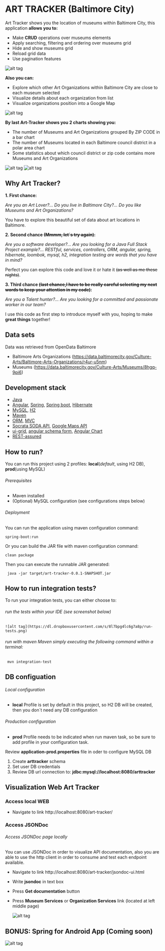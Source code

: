 # ART TRACKER (Baltimore City)

Art Tracker shows you the location of museums within Baltimore City, this application **allows you to:**
 
  * Make **CRUD** operations over museums elements
  * Apply searching, filtering and ordering over museums grid
  * Hide and show museums grid
  * Reload grid data
  * Use pagination features
  
  ![alt tag](https://dl.dropbox.com/s/g3oz89f0hexb1c1/art-tracker-1.png)
  
**Also you can:**
 
  * Explore which other Art Organizations within Baltimore City are close to each museum selected
  * Visualize details about each organization from list
  * Visualize organizations position into a Google Map
  
  ![alt tag](https://dl.dropbox.com/s/1oe8vs5wolmw3vk/art-tracker-2.png)
 
**By last Art-Tracker shows you 2 charts showing you:**
 
  * The number of Museums and Art Organizations grouped By ZIP CODE in a bar chart
  * The number of Museums located in each Baltimore council district in a polar area chart
  * Some statistics about which council district or zip code contains more Museums and Art Organizations
 
  ![alt tag](https://dl.dropbox.com/s/thuki9o0hf77u66/art-tracker-3.png)
  ![alt tag](https://dl.dropbox.com/s/soepi0kozc8zz48/art-tracker-4.png)
 
## Why Art Tracker?

 **1. First chance:** 
 
 _Are you an Art Lover?..._ 
 _Do you live in Baltimore City?..._ 
 _Do you like Museums and Art Organizations?_ 
  
 You have to explore this beautiful set of data about art locations in Baltimore.
 
 **2. Second chance ~~(Mmmm, let´s try again)~~:** 
 
 _Are you a software developer?..._ 
 _Are you looking for a Java Full Stack Project example?..._
 _RESTful, services, controllers, ORM, angular, spring, hibernate, loombok, mysql, h2, integration testing are words that you have in mind?_ 
  
  Perfect you can explore this code and love it or hate it ~~(as well as me these nights)~~. 
  
 **3. Third chance ~~(last chance,I have to be really careful selecting my next words to keep your attention in my code)~~:**
 
 _Are you a Talent hunter?..._
 _Are you looking for a committed and passionate worker in our team?_  
 
 I use this code as first step to introduce myself with you, hoping to make **great things** together!

## Data sets

  Data was retrieved from OpenData Baltimore

 * Baltimore Arts Organizations (https://data.baltimorecity.gov/Culture-Arts/Baltimore-Arts-Organizations/r4ur-u5nm)
 * Museums (https://data.baltimorecity.gov/Culture-Arts/Museums/8hgq-9pi6)
 
## Development stack
 
 * [Java](https://www.java.com/)
 * [Angular](https://angularjs.org), [Spring](http://docs.spring.io/), [Spring boot](http://docs.spring.io/spring-boot/), [Hibernate](http://projects.spring.io/spring-data/) 
 * [MySQL](https://www.mysql.com/), [H2](www.h2database.com)
 * [Maven](https://maven.apache.org/)
 * [ORM](hibernate.org/orm/what-is-an-orm/), [MVC](https://www.tutorialspoint.com/mvc.../)
 * [Socrata SODA API](https://github.com/socrata/soda-java/), [Google Maps API](https://developers.google.com/maps/)
 * [ui-grid](http://ui-grid.info/docs/), [angular schema form](https://github.com/json-schema-form/angular-schema-form), [Angular Chart](https://jtblin.github.io/angular-chart.js/)
 * [REST-assured ](https://github.com/rest-assured/rest-assured)

## How to run?

You can run this project using 2 profiles: **local**(_default_, using H2 DB), **prod**(using MySQL)

###### _Prerequisites_
 * Maven installed
 * (Optional) MySQL configuration (see configurations steps below)
 
###### _Deployment_
You can run the application using maven configuration command:

```
spring-boot:run
```

Or you can build the JAR file with maven configuration command:
 ```
 clean package
 ```
  
Then you can execute the runnable JAR generated:
 ```
  java -jar target/art-tracker-0.0.1-SNAPSHOT.jar
 ```
 
## How to run integration tests?

 To run your integration tests, you can either choose to:
  
###### _run the tests within your IDE (see screenshot below)_
 
    ![alt tag](https://dl.dropboxusercontent.com/s/8l7bpg4lc6g7a8p/run-tests.png)
 
###### _run with maven Maven simply executing the following command within a terminal:_
  
```
 mvn integration-test
```


## DB configuation

###### _Local configuration_
     
* **local** Profile is set by default in this project, so H2 DB will be created, then you don´t need any DB configuration

###### _Production configuration_

* **prod** Profile needs to be indicated when run maven task, so be sure to add profile in your configuration task.

Review **application-prod.properties** file in oder to configure MySQL DB

 1. Create **arttracker** schema
 2. Set user DB credentials
 3. Review DB url connection to: **jdbc:mysql://localhost:8080/arttracker**
 
## Visualization Web Art Tracker

### Access local WEB

* Navigate to link
http://localhost:8080/art-tracker/

### Access JSONDoc

###### _Access JSONDoc page locally_

 You can use JSONDoc in order to visualize API documentation, also you are able to use the http client in order to consume and test each endpoint available.
 
* Navigate to link
http://localhost:8080/art-tracker/jsondoc-ui.html  
* Write **jsondoc** in text box  
* Press **Get documentation** button  
* Press **Museum Services** or **Organization Services** link (located at left middle page) 
 
    ![alt tag]( https://dl.dropbox.com/s/yc3mouej25t2gbk/art-tracker-5.png)
 
## BONUS: Spring for Android App (Coming soon)

![alt tag](http://impossiblesolitaire.com/wp-content/uploads/2015/09/available_google.png)
